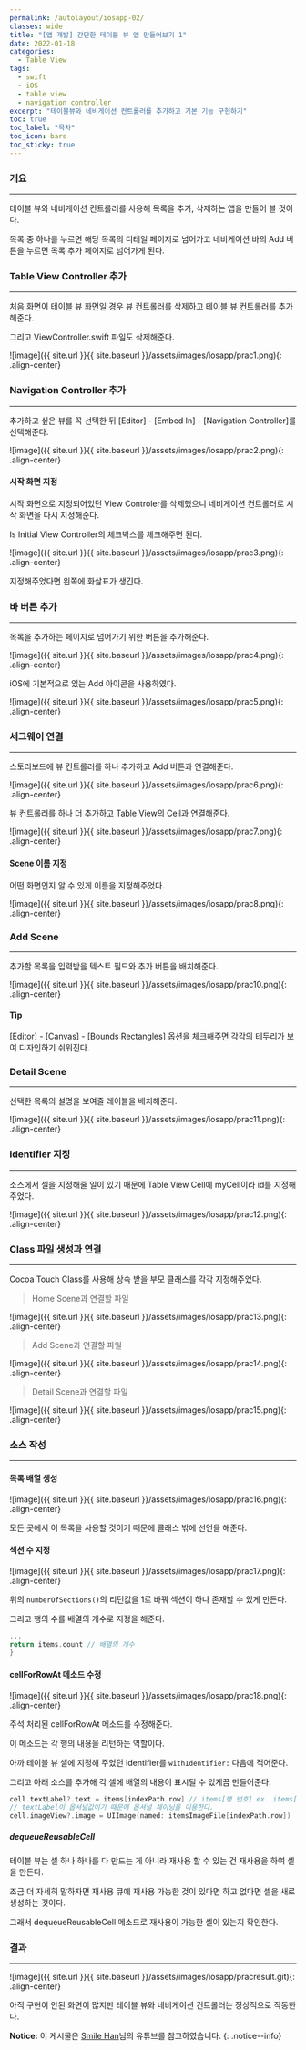 ```yaml
---
permalink: /autolayout/iosapp-02/
classes: wide
title: "[앱 개발] 간단한 테이블 뷰 앱 만들어보기 1"
date: 2022-01-18
categories:
  - Table View
tags:
  - swift
  - iOS
  - table view
  - navigation controller
excerpt: "테이블뷰와 네비게이션 컨트롤러를 추가하고 기본 기능 구현하기"
toc: true
toc_label: "목차"
toc_icon: bars
toc_sticky: true
---
```


### 개요

---

테이블 뷰와 네비게이션 컨트롤러를 사용해 목록을 추가, 삭제하는 앱을 만들어 볼 것이다.

목록 중 하나를 누르면 해당 목록의 디테일 페이지로 넘어가고 네비게이션 바의 Add 버튼을 누르면 목록 추가 페이지로 넘어가게 된다.

### Table View Controller 추가

---

처음 화면이 테이블 뷰 화면일 경우 뷰 컨트롤러를 삭제하고 테이블 뷰 컨트롤러를 추가해준다.

그리고 ViewController.swift 파일도 삭제해준다.

![image]({{ site.url }}{{ site.baseurl }}/assets/images/iosapp/prac1.png){: .align-center}

### Navigation Controller 추가

---

추가하고 싶은 뷰를 꼭 선택한 뒤 [Editor] - [Embed In] - [Navigation Controller]를 선택해준다.

![image]({{ site.url }}{{ site.baseurl }}/assets/images/iosapp/prac2.png){: .align-center}

#### 시작 화면 지정

시작 화면으로 지정되어있던 View Controler를 삭제했으니 네비게이션 컨트롤러로 시작 화면을 다시 지정해준다.

Is Initial View Controller의 체크박스를 체크해주면 된다.

![image]({{ site.url }}{{ site.baseurl }}/assets/images/iosapp/prac3.png){: .align-center}

지정해주었다면 왼쪽에 화살표가 생긴다.

### 바 버튼 추가

---

목록을 추가하는 페이지로 넘어가기 위한 버튼을 추가해준다.

![image]({{ site.url }}{{ site.baseurl }}/assets/images/iosapp/prac4.png){: .align-center}

iOS에 기본적으로 있는 Add 아이콘을 사용하였다.

![image]({{ site.url }}{{ site.baseurl }}/assets/images/iosapp/prac5.png){: .align-center}

### 세그웨이 연결

---

스토리보드에 뷰 컨트롤러를 하나 추가하고 Add 버튼과 연결해준다.

![image]({{ site.url }}{{ site.baseurl }}/assets/images/iosapp/prac6.png){: .align-center}

뷰 컨트롤러를 하나 더 추가하고 Table View의 Cell과 연결해준다.

![image]({{ site.url }}{{ site.baseurl }}/assets/images/iosapp/prac7.png){: .align-center}

#### Scene 이름 지정

어떤 화면인지 알 수 있게 이름을 지정해주었다.

![image]({{ site.url }}{{ site.baseurl }}/assets/images/iosapp/prac8.png){: .align-center}

### Add Scene

---

추가할 목록을 입력받을 텍스트 필드와 추가 버튼을 배치해준다.

![image]({{ site.url }}{{ site.baseurl }}/assets/images/iosapp/prac10.png){: .align-center}

#### Tip

[Editor] - [Canvas] - [Bounds Rectangles] 옵션을 체크해주면 각각의 테두리가 보여 디자인하기 쉬워진다.

### Detail Scene

---

선택한 목록의 설명을 보여줄 레이블을 배치해준다.

![image]({{ site.url }}{{ site.baseurl }}/assets/images/iosapp/prac11.png){: .align-center}

### identifier 지정

---

소스에서 셀을 지정해줄 일이 있기 때문에 Table View Cell에 myCell이라 id를 지정해주었다.

![image]({{ site.url }}{{ site.baseurl }}/assets/images/iosapp/prac12.png){: .align-center}

### Class 파일 생성과 연결

---

Cocoa Touch Class를 사용해 상속 받을 부모 클래스를 각각 지정해주었다.

> Home Scene과 연결할 파일

![image]({{ site.url }}{{ site.baseurl }}/assets/images/iosapp/prac13.png){: .align-center}

> Add Scene과 연결할 파일

![image]({{ site.url }}{{ site.baseurl }}/assets/images/iosapp/prac14.png){: .align-center}

> Detail Scene과 연결할 파일

![image]({{ site.url }}{{ site.baseurl }}/assets/images/iosapp/prac15.png){: .align-center}

### 소스 작성

---

#### 목록 배열 생성

![image]({{ site.url }}{{ site.baseurl }}/assets/images/iosapp/prac16.png){: .align-center}

모든 곳에서 이 목록을 사용할 것이기 때문에 클래스 밖에 선언을 해준다.

#### 섹션 수 지정

![image]({{ site.url }}{{ site.baseurl }}/assets/images/iosapp/prac17.png){: .align-center}

위의 `numberOfSections()`의 리턴값을 1로 바꿔 섹션이 하나 존재할 수 있게 만든다.

그리고 행의 수를 배열의 개수로 지정을 해준다.

```swift
...
return items.count // 배열의 개수
}
```

#### cellForRowAt 메소드 수정

![image]({{ site.url }}{{ site.baseurl }}/assets/images/iosapp/prac18.png){: .align-center}

주석 처리된 cellForRowAt 메소드를 수정해준다.

이 메소드는 각 행의 내용을 리턴하는 역할이다.

아까 테이블 뷰 셀에 지정해 주었던 Identifier를 `withIdentifier:` 다음에 적어준다.

그리고 아래 소스를 추가해 각 셀에 배열의 내용이 표시될 수 있게끔 만들어준다.

```swift
cell.textLabel?.text = items[indexPath.row] // items[행 번호] ex. items[0], items[1], ...
// textLabel이 옵셔널값이기 때문에 옵셔널 체이닝을 이용한다.
cell.imageView?.image = UIImage(named: itemsImageFile[indexPath.row])
```

##### dequeueReusableCell

테이블 뷰는 셀 하나 하나를 다 만드는 게 아니라 재사용 할 수 있는 건 재사용을 하여 셀을 만든다.

조금 더 자세히 말하자면 재사용 큐에 재사용 가능한 것이 있다면 하고 없다면 셀을 새로 생성하는 것이다.

그래서 dequeueReusableCell 메소드로 재사용이 가능한 셀이 있는지 확인한다.

### 결과

---

![image]({{ site.url }}{{ site.baseurl }}/assets/images/iosapp/pracresult.git){: .align-center}

아직 구현이 안된 화면이 많지만 테이블 뷰와 네비게이션 컨트롤러는 정상적으로 작동한다.

**Notice:** 이 게시물은 [Smile Han](https://www.youtube.com/watch?v=OuP4kH2KVd4&list=PL01dF8Z1_htAwkwI5hwt4Enc_HPP7EYia&index=2)님의 유튜브를 참고하였습니다.
{: .notice--info}